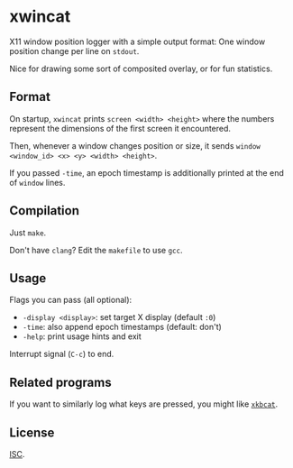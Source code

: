 # xwincat

X11 window position logger with a simple output format: One window position
change per line on `stdout`.

Nice for drawing some sort of composited overlay, or for fun statistics.

## Format

On startup, `xwincat` prints `screen <width> <height>` where the numbers
represent the dimensions of the first screen it encountered.

Then, whenever a window changes position or size, it sends `window <window_id>
<x> <y> <width> <height>`.

If you passed `-time`, an epoch timestamp is additionally printed at the end of
`window` lines.

## Compilation

Just `make`.

Don't have `clang`? Edit the `makefile` to use `gcc`.

## Usage

Flags you can pass (all optional):

 - `-display <display>`: set target X display (default `:0`)
 - `-time`: also append epoch timestamps (default: don't)
 - `-help`: print usage hints and exit

Interrupt signal (`C-c`) to end.

## Related programs

If you want to similarly log what keys are pressed, you might like
[`xkbcat`][1].

## License

[ISC][2].


[1]: https://github.com/anko/xkbcat
[2]: http://opensource.org/licenses/ISC

